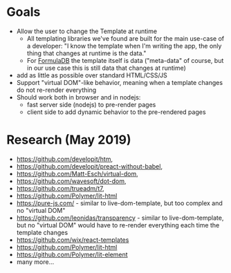 # Goals

* Allow the user to change the Template at runtime
    * All templating libraries we've found are built for the main use-case of a developer: "I know the template when I'm writing the app, the only thing that changes at runtime is the data."
    * For [FormulaDB](../README.md) the template itself is data ("meta-data" of course, but in our use case this is still data that changes at runtime)
* add as little as possible over standard HTML/CSS/JS
* Support "virtual DOM"-like behavior, meaning when a template changes do not re-render everything
* Should work both in browser and in nodejs:
    * fast server side (nodejs) to pre-render pages
    * client side to add dynamic behavior to the pre-rendered pages

# Research (May 2019)

* https://github.com/developit/htm, 
* https://github.com/developit/preact-without-babel, 
* https://github.com/Matt-Esch/virtual-dom, 
* https://github.com/wavesoft/dot-dom, 
* https://github.com/trueadm/t7, 
* https://github.com/Polymer/lit-html
* https://pure-js.com/ - similar to live-dom-template, but too complex and no "virtual DOM"
* https://github.com/leonidas/transparency - similar to live-dom-template, but no "virtual DOM" would have to re-render everything each time the template changes
* https://github.com/wix/react-templates
* https://github.com/Polymer/lit-html
* https://github.com/Polymer/lit-element
* many more...
